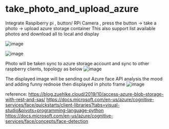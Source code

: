 # take_photo_and_upload_azure

Integrate Raspiberry pi , button/ RPi Camera , press the button -> take a photo -> upload azure storage container 
This also support list available photos and download all to local and display

![image](https://user-images.githubusercontent.com/85778625/133959178-f0557c16-7950-4ea9-a291-5464ae5e309c.png)

![image](https://user-images.githubusercontent.com/85778625/133960026-c3ba6191-5ad7-4755-89f1-fb85a0235ba0.png)

Photo will be taken sync to azure storage account and sync to other raspberry clients, topology as below
![image](https://user-images.githubusercontent.com/85778625/135751438-3047f4fa-dffa-44b6-b996-10ed491d18e4.png)

The displayed image will be sending out Azure face API analysis the mood and adding funny rednose then displayed in photo frame
![image](https://user-images.githubusercontent.com/85778625/136163414-41f810ef-323a-44d1-bfbc-e990d4ae0e9b.png)


reference:
https://blog.zuehlke.cloud/2019/10/access-azure-blob-storage-with-rest-and-sas/
https://docs.microsoft.com/en-us/azure/cognitive-services/face/quickstarts/client-libraries?tabs=visual-studio&pivots=programming-language-python
https://docs.microsoft.com/en-us/azure/cognitive-services/face/concepts/face-detection

